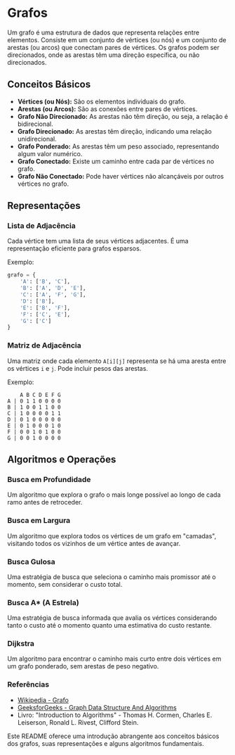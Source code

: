 
# Grafos

Um grafo é uma estrutura de dados que representa relações entre elementos. Consiste em um conjunto de vértices (ou nós) e um conjunto de arestas (ou arcos) que conectam pares de vértices. Os grafos podem ser direcionados, onde as arestas têm uma direção específica, ou não direcionados.

## Conceitos Básicos

- **Vértices (ou Nós):** São os elementos individuais do grafo.
- **Arestas (ou Arcos):** São as conexões entre pares de vértices.
- **Grafo Não Direcionado:** As arestas não têm direção, ou seja, a relação é bidirecional.
- **Grafo Direcionado:** As arestas têm direção, indicando uma relação unidirecional.
- **Grafo Ponderado:** As arestas têm um peso associado, representando algum valor numérico.
- **Grafo Conectado:** Existe um caminho entre cada par de vértices no grafo.
- **Grafo Não Conectado:** Pode haver vértices não alcançáveis por outros vértices no grafo.

## Representações

### Lista de Adjacência

Cada vértice tem uma lista de seus vértices adjacentes. É uma representação eficiente para grafos esparsos.

Exemplo:
```python
grafo = {
    'A': ['B', 'C'],
    'B': ['A', 'D', 'E'],
    'C': ['A', 'F', 'G'],
    'D': ['B'],
    'E': ['B', 'F'],
    'F': ['C', 'E'],
    'G': ['C']
}
```

### Matriz de Adjacência

Uma matriz onde cada elemento `A[i][j]` representa se há uma aresta entre os vértices `i` e `j`. Pode incluir pesos das arestas.

Exemplo:
```
    A B C D E F G
A | 0 1 1 0 0 0 0
B | 1 0 0 1 1 0 0
C | 1 0 0 0 0 1 1
D | 0 1 0 0 0 0 0
E | 0 1 0 0 0 1 0
F | 0 0 1 0 1 0 0
G | 0 0 1 0 0 0 0
```

## Algoritmos e Operações

### Busca em Profundidade

Um algoritmo que explora o grafo o mais longe possível ao longo de cada ramo antes de retroceder.

### Busca em Largura

Um algoritmo que explora todos os vértices de um grafo em "camadas", visitando todos os vizinhos de um vértice antes de avançar.

### Busca Gulosa

Uma estratégia de busca que seleciona o caminho mais promissor até o momento, sem considerar o custo total.

### Busca A* (A Estrela)

Uma estratégia de busca informada que avalia os vértices considerando tanto o custo até o momento quanto uma estimativa do custo restante.

### Dijkstra

Um algoritmo para encontrar o caminho mais curto entre dois vértices em um grafo ponderado, sem arestas de peso negativo.

### Referências

- [Wikipedia - Grafo](https://pt.wikipedia.org/wiki/Grafo)
- [GeeksforGeeks - Graph Data Structure And Algorithms](https://www.geeksforgeeks.org/graph-data-structure-and-algorithms/)
- Livro: "Introduction to Algorithms" - Thomas H. Cormen, Charles E. Leiserson, Ronald L. Rivest, Clifford Stein.

Este README oferece uma introdução abrangente aos conceitos básicos dos grafos, suas representações e alguns algoritmos fundamentais.